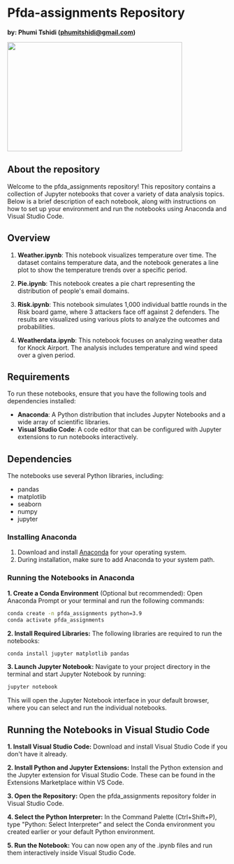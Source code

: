 
# Pfda-assignments Repository
**by: Phumi Tshidi (phumitshidi@gmail.com)**

<img src="https://blog.enterprisedna.co/wp-content/uploads/2023/06/jase888_a_photo_of_a_panda_bear_programming_on_a_computer_moder_d6cde95e-4b74-40ed-be3b-98a3964a2537.png" width="400" height="250">

## About the repository

Welcome to the pfda_assignments repository! This repository contains a collection of Jupyter notebooks that cover a variety of data analysis topics. Below is a brief description of each notebook, along with instructions on how to set up your environment and run the notebooks using Anaconda and Visual Studio Code.

## Overview

1. **Weather.ipynb**: This notebook visualizes temperature over time. The dataset contains temperature data, and the notebook generates a line plot to show the temperature trends over a specific period.
   
2. **Pie.ipynb**: This notebook creates a pie chart representing the distribution of people's email domains.

3. **Risk.ipynb**: This notebook simulates 1,000 individual battle rounds in the Risk board game, where 3 attackers face off against 2 defenders. The results are visualized using various plots to analyze the outcomes and probabilities.

4. **Weatherdata.ipynb**: This notebook focuses on analyzing weather data for Knock Airport. The analysis includes temperature and wind speed over a given period.

## Requirements

To run these notebooks, ensure that you have the following tools and dependencies installed:

- **Anaconda**: A Python distribution that includes Jupyter Notebooks and a wide array of scientific libraries.
- **Visual Studio Code**: A code editor that can be configured with Jupyter extensions to run notebooks interactively.

## Dependencies
The notebooks use several Python libraries, including:

- pandas
- matplotlib
- seaborn
- numpy
- jupyter


### Installing Anaconda

1. Download and install [Anaconda](https://www.anaconda.com/products/distribution) for your operating system.
2. During installation, make sure to add Anaconda to your system path.

### Running the Notebooks in Anaconda

**1. Create a Conda Environment** (Optional but recommended):
   Open Anaconda Prompt or your terminal and run the following commands:

   ```bash
   conda create -n pfda_assignments python=3.9
   conda activate pfda_assignments
   ```

**2. Install Required Libraries:** The following libraries are required to run the notebooks:

```bash
conda install jupyter matplotlib pandas
```

**3. Launch Jupyter Notebook:** Navigate to your project directory in the terminal and start Jupyter Notebook by running:

```bash
jupyter notebook
```

This will open the Jupyter Notebook interface in your default browser, where you can select and run the individual notebooks.

## Running the Notebooks in Visual Studio Code

**1. Install Visual Studio Code:** Download and install Visual Studio Code if you don't have it already.

**2. Install Python and Jupyter Extensions:** Install the Python extension and the Jupyter extension for Visual Studio Code. These can be found in the Extensions Marketplace within VS Code.

**3. Open the Repository:** Open the pfda_assignments repository folder in Visual Studio Code.

**4. Select the Python Interpreter:** In the Command Palette (Ctrl+Shift+P), type "Python: Select Interpreter" and select the Conda environment you created earlier or your default Python environment.

**5. Run the Notebook:** You can now open any of the .ipynb files and run them interactively inside Visual Studio Code.